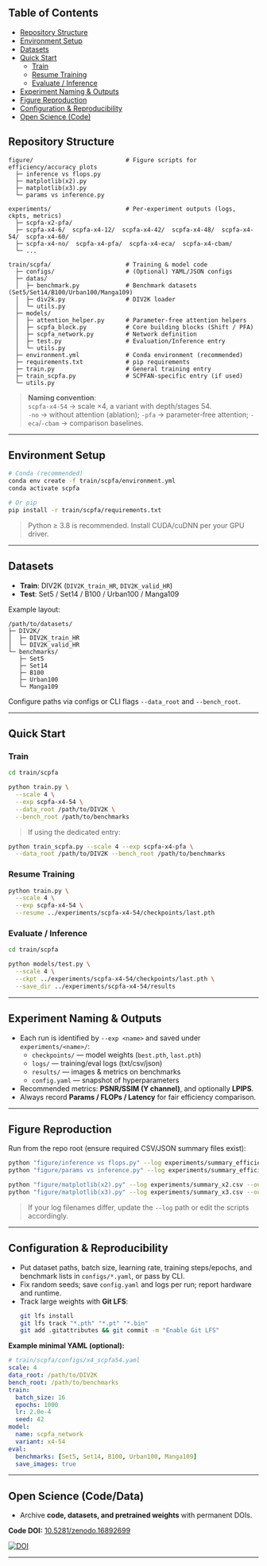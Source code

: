 

## Table of Contents
- [Repository Structure](#repository-structure)
- [Environment Setup](#environment-setup)
- [Datasets](#datasets)
- [Quick Start](#quick-start)
  - [Train](#train)
  - [Resume Training](#resume-training)
  - [Evaluate / Inference](#evaluate--inference)
- [Experiment Naming & Outputs](#experiment-naming--outputs)
- [Figure Reproduction](#figure-reproduction)
- [Configuration & Reproducibility](#configuration--reproducibility)
- [Open Science (Code)](#open-science-code)


## Repository Structure
```
figure/                          # Figure scripts for efficiency/accuracy plots
  ├─ inference vs flops.py
  ├─ matplotlib(x2).py
  ├─ matplotlib(x3).py
  └─ params vs inference.py

experiments/                     # Per-experiment outputs (logs, ckpts, metrics)
  ├─ scpfa-x2-pfa/
  ├─ scpfa-x4-6/  scpfa-x4-12/  scpfa-x4-42/  scpfa-x4-48/  scpfa-x4-54/  scpfa-x4-60/
  ├─ scpfa-x4-no/  scpfa-x4-pfa/  scpfa-x4-eca/  scpfa-x4-cbam/
  └─ ...

train/scpfa/                     # Training & model code
  ├─ configs/                    # (Optional) YAML/JSON configs
  ├─ datas/
  │  ├─ benchmark.py             # Benchmark datasets (Set5/Set14/B100/Urban100/Manga109)
  │  ├─ div2k.py                 # DIV2K loader
  │  └─ utils.py
  ├─ models/
  │  ├─ attention_helper.py      # Parameter-free attention helpers
  │  ├─ scpfa_block.py           # Core building blocks (Shift / PFA)
  │  ├─ scpfa_network.py         # Network definition
  │  ├─ test.py                  # Evaluation/Inference entry
  │  └─ utils.py
  ├─ environment.yml             # Conda environment (recommended)
  ├─ requirements.txt            # pip requirements
  ├─ train.py                    # General training entry
  ├─ train_scpfa.py              # SCPFAN-specific entry (if used)
  └─ utils.py
```

> **Naming convention**:  
> `scpfa-x4-54` → scale ×4, a variant with depth/stages 54.  
> `-no` → without attention (ablation); `-pfa` → parameter‑free attention; `-eca`/`-cbam` → comparison baselines.

---

## Environment Setup
```bash
# Conda (recommended)
conda env create -f train/scpfa/environment.yml
conda activate scpfa

# Or pip
pip install -r train/scpfa/requirements.txt
```
> Python ≥ 3.8 is recommended. Install CUDA/cuDNN per your GPU driver.

---

## Datasets
- **Train**: DIV2K (`DIV2K_train_HR`, `DIV2K_valid_HR`)  
- **Test**: Set5 / Set14 / B100 / Urban100 / Manga109

Example layout:
```
/path/to/datasets/
├─ DIV2K/
│  ├─ DIV2K_train_HR
│  └─ DIV2K_valid_HR
└─ benchmarks/
   ├─ Set5
   ├─ Set14
   ├─ B100
   ├─ Urban100
   └─ Manga109
```

Configure paths via configs or CLI flags `--data_root` and `--bench_root`.

---

## Quick Start

### Train
```bash
cd train/scpfa

python train.py \
  --scale 4 \
  --exp scpfa-x4-54 \
  --data_root /path/to/DIV2K \
  --bench_root /path/to/benchmarks
```
> If using the dedicated entry:
```bash
python train_scpfa.py --scale 4 --exp scpfa-x4-pfa \
  --data_root /path/to/DIV2K --bench_root /path/to/benchmarks
```

### Resume Training
```bash
python train.py \
  --scale 4 \
  --exp scpfa-x4-54 \
  --resume ../experiments/scpfa-x4-54/checkpoints/last.pth
```

### Evaluate / Inference
```bash
cd train/scpfa

python models/test.py \
  --scale 4 \
  --ckpt ../experiments/scpfa-x4-54/checkpoints/last.pth \
  --save_dir ../experiments/scpfa-x4-54/results
```

---

## Experiment Naming & Outputs
- Each run is identified by `--exp <name>` and saved under `experiments/<name>/`:
  - `checkpoints/` — model weights (`best.pth`, `last.pth`)
  - `logs/` — training/eval logs (txt/csv/json)
  - `results/` — images & metrics on benchmarks
  - `config.yaml` — snapshot of hyperparameters
- Recommended metrics: **PSNR/SSIM (Y channel)**, and optionally **LPIPS**.
- Always record **Params / FLOPs / Latency** for fair efficiency comparison.

---

## Figure Reproduction
Run from the repo root (ensure required CSV/JSON summary files exist):
```bash
python "figure/inference vs flops.py" --log experiments/summary_efficiency.json --out figures/inf_vs_flops.png
python "figure/params vs inference.py" --log experiments/summary_efficiency.json --out figures/params_vs_inf.png

python "figure/matplotlib(x2).py" --log experiments/summary_x2.csv --out figures/x2_bar.png
python "figure/matplotlib(x3).py" --log experiments/summary_x3.csv --out figures/x3_bar.png
```

> If your log filenames differ, update the `--log` path or edit the scripts accordingly.

---

## Configuration & Reproducibility
- Put dataset paths, batch size, learning rate, training steps/epochs, and benchmark lists in `configs/*.yaml`, or pass by CLI.
- Fix random seeds; save `config.yaml` and logs per run; report hardware and runtime.
- Track large weights with **Git LFS**:
  ```bash
  git lfs install
  git lfs track "*.pth" "*.pt" "*.bin"
  git add .gitattributes && git commit -m "Enable Git LFS"
  ```

**Example minimal YAML (optional):**
```yaml
# train/scpfa/configs/x4_scpfa54.yaml
scale: 4
data_root: /path/to/DIV2K
bench_root: /path/to/benchmarks
train:
  batch_size: 16
  epochs: 1000
  lr: 2.0e-4
  seed: 42
model:
  name: scpfa_network
  variant: x4-54
eval:
  benchmarks: [Set5, Set14, B100, Urban100, Manga109]
  save_images: true
```

---


## Open Science (Code/Data)

- Archive **code, datasets, and pretrained weights** with permanent DOIs.

**Code DOI:** [10.5281/zenodo.16892699](https://doi.org/10.5281/zenodo.16892699)  


[![DOI](https://zenodo.org/badge/DOI/10.5281/zenodo.16892699.svg)](https://doi.org/10.5281/zenodo.16892699)


---


